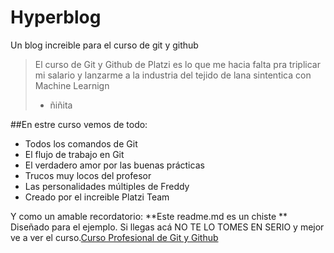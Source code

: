 # Hyperblog
Un blog increible para el curso de git y github
>El curso de Git y Github de Platzi es lo que me hacia falta pra triplicar mi salario y lanzarme a la industria del tejido de lana sintentica con Machine Learnign
>- ñiñita  

##En estre curso vemos de todo:

- Todos los comandos de Git
- El flujo de trabajo en Git
- El verdadero amor por las buenas prácticas 
- Trucos muy locos del profesor 
- Las personalidades múltiples de Freddy
- Creado por el increible Platzi Team 

Y como un amable recordatorio: **Este readme.md es un chiste ** Diseñado para el ejemplo. Si llegas acá NO TE LO TOMES EN SERIO y mejor ve a ver el curso.[Curso Profesional de Git y Github](httphttps://platzi.com/clases/1557-git-github/19977-readmemd-es-una-excelente-practica/:// "Curso Profesional de Git y Github")